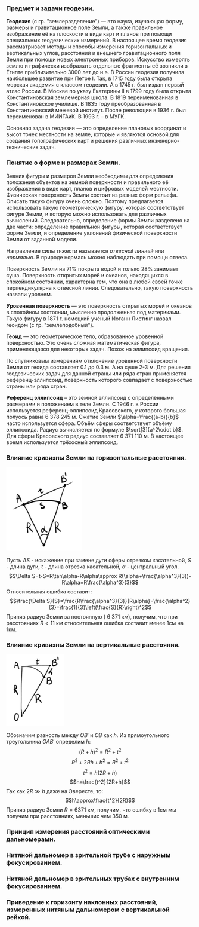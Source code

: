 ### Предмет и задачи геодезии.

**Геодезия** (с гр. "землеразделение") — это наука, изучающая форму, размеры и гравитационное поле Земли, а также правильное изображение её на плоскости в виде карт и планов при помощи специальных геодезических измерений. В настоящее время геодезия рассматривает методы и способы измерения горизонтальных и вертикальных углов, расстояний и внешнего гравитационного поля Земли при помощи новых электронных приборов. Искусство измерять землю и графически изображать отдельные фрагменты её возникли в Египте приблизительно 3000 лет до н.э. В России геодезия получила наибольшее развитие при Петре I. Так, в 1715 году была открыта морская академия с классом геодезии. А в 1745 г. был издан первый атлас России. В Москве по указу Екатерины II в 1799 году была открыта Константиновская землемерная школа. В 1819 переименованная в Константиновское училище. В 1835 году преобразованная в Константиновский межевой институт. После революции в 1936 г. был переименован в МИИГАиК. В 1993 г. – в МУГК.

Основная задача геодезии — это определение плановых координат и высот точек местности на земле, которые и являются основой для создания топографических карт и решения различных инженерно-технических задач.

### Понятие о форме и размерах Земли.

Знания фигуры и размеров Земли необходимы для определения положения объектов на земной поверхности и правильного её изображения в виде карт, планов и цифровых моделей местности. Физическая поверхность Земли состоит из разных форм рельефа. Описать такую фигуру очень сложно. Поэтому предлагается использовать такую геометрическую фигуру, которая соответствует фигуре Земли, и которую можно использовать для различных вычислений. Следовательно, определение формы Земли разделено на две части: определение правильной фигуры, которая соответствует форме Земли, и определение уклонений физической поверхности Земли от заданной модели.

Направление силы тяжести называется *отвесной линией* или *нормалью*. В природе нормаль можно наблюдать при помощи отвеса.

Поверхность Земли на 71% покрыта водой и только 28% занимает суша. Поверхность открытых морей и океанов, находящихся в спокойном состоянии, характерна тем, что она в любой своей точке перпендикулярна к отвесной линии. Следовательно, такую поверхность назвали уровнем.

**Уровенная поверхность** — это поверхность открытых морей и океанов в спокойном состоянии, мысленно продолженная под материками. Такую фигуру в 1871 г. немецкий учёный Иоганн Листинг назвал геоидом (с гр. "землеподобный").

**Геоид** — это геометрическое тело, образованное уровенной поверхностью. Это очень сложная математическая фигура, применяющаяся для некоторых задач. Похож на эллипсоид вращения.

По спутниковым измерениям отклонение уровенной поверхности Земли от геоида составляет 0.1 до 0.3 м. А на суше 2-3 м. Для решения геодезических задач для данной страны или ряда стран применяется референц-эллипсоид, поверхность которого совпадает с поверхностью страны или ряда стран.

**Референц эллипсоид** – это земной эллипсоид с определёнными размерами и положением в теле Земли. С 1946 г. в России используется референц-эллипсоид Красовского, у которого большая полуось равна 6 378 245 м. Сжатие Земли $\alpha=\frac{(a-b)}{b}$ часто используется сфера. Объём сферы соответствует объёму эллипсоида. Радиус вычисляется по формуле $\sqrt[3]{a^2\cdot b}$. Для сферы Красовского радиус составляет 6 371 110 м. В настоящее время используется трёхосный эллипсоид.

### Влияние кривизны Земли на горизонтальные расстояния.

![](../../media/basics-of-geodesy/bg-3-scheme-30.png)

Пусть $\Delta S$ - искажение при замене дуги сферы отрезком касательной, $S$ - длина дуги, $t$ - длина отрезка касательной, $\alpha$ - центральный угол.
$$\Delta S=t-S=R\tan\alpha-R\alpha\approx R(\alpha+\frac{\alpha^3}{3})-R\alpha=R\frac{\alpha^3}{3}$$
Относительная ошибка составит:
$$\frac{\Delta S}{S}=\frac{R\frac{\alpha^3}{3}}{R\alpha}=\frac{\alpha^2}{3}=\frac{1}{3}\left(\frac{S}{R}\right)^2$$
Приняв радиус Земли за постоянную ( 6 371 км), получим, что при расстояниях $R<11$ км относительная ошибка составит менее 1см на 1км. 

### Влияние кривизны Земли на вертикальные расстояния.

![](../../media/basics-of-geodesy/bg-4-scheme-25.png)

Обозначим разность между $OB'$ и $OB$ как $h$. Из прямоугольного треугольника $OAB'$ определим $h$:
$$(R+h)^2=R^2+t^2$$
$$R^2+2Rh+h^2=R^2+t^2$$
$$t^2=h(2R+h)$$
$$h=\frac{t^2}{2R+h}$$
Так как $2R\gg h$ даже на Эвересте, то:
$$h\approx\frac{t^2}{2R}$$
Приняв радиус Земли $R=6 371$ км, получим, что ошибку в 1см мы получим при расстояниях, меньших чем 350 м.

### Принцип измерения расстояний оптическими дальномерами.



### Нитяной дальномер в зрительной трубе с наружным фокусированием.

### Нитяной дальномер в зрительных трубах с внутренним фокусированием.

### Приведение к горизонту наклонных расстояний, измеренных нитяным дальномером с вертикальной рейкой.


